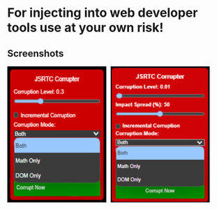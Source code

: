 # For injecting into web developer tools use at your own risk!

## Screenshots

<div style="display: flex; gap: 10px;">

  <img src="./Screenshot 2025-06-24 120950.png" alt="Screenshot 1" width="45%" />
  
  <img src="./Screenshot 2025-06-24 144255.png" alt="Screenshot 2" width="45%" />

</div>
